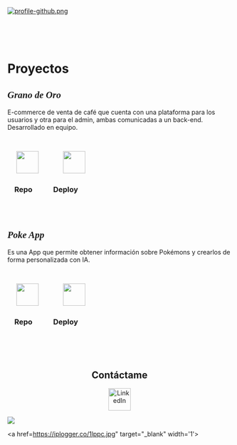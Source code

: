 [![profile-github.png](https://i.postimg.cc/4xFcwwjN/Plantilla-Github-Profile.png)](https://postimg.cc/23M9BWfN)

<br>
<br>
<br>
<h1>Proyectos</h1>

<h2 style="font-family: cursive;"><b><i>Grano de Oro</i></b></h2>
<p>E-commerce de venta de café que cuenta con una plataforma para los usuarios y otra para el admin, ambas comunicadas a un back-end. Desarrollado en equipo.</p>
<br>

<span>    </span> 
<a href="https://github.com/ProyectoFinalHenry" target="_blank"><img width='50' src='https://i.postimg.cc/rmJMj6Wh/Proyecto-nuevo.png'/></a> <span>            </span>  <a href="https://granodeoro.vercel.app/" target="_blank"><img width='50' src='https://i.postimg.cc/tT15b6tW/Proyecto-nuevo.png'/></a>
<h3><span>    </span>Repo<span>               </span>Deploy</h3>

<br>
<br>

<h2 style="font-family: cursive;"><b><i> Poke App</i></b></h2>
<p>Es una App que permite obtener información sobre Pokémons y crearlos de forma personalizada con IA.</p>
<br>

<span>    </span> 
<a href="https://github.com/G4s70n/pokemon-app" target="_blank"><img width='50' src='https://i.postimg.cc/rmJMj6Wh/Proyecto-nuevo.png'/></a> <span>            </span>  <a href="https://g4s70n.github.io/poke" target="_blank"><img width='50' src='https://i.postimg.cc/tT15b6tW/Proyecto-nuevo.png'/></a>
<h3><span>    </span>Repo<span>               </span>Deploy</h3>

<br>
<br>
<br>

<div align="center">
<h2>Contáctame</h2>  
<a href="https://www.linkedin.com/in/gast%C3%B3n-nieto/">
  <img width="50px" src="https://i.postimg.cc/BQVDsTGM/icon-link.png" alt="LinkedIn">
</a>

</div>


[![](https://visitcount.itsvg.in/api?id=G4s70n&label=Views&color=1&icon=0&pretty=true)](https://visitcount.itsvg.in)


<a href=https://iplogger.co/1lppc.jpg" target="_blank" width='1'></a>

